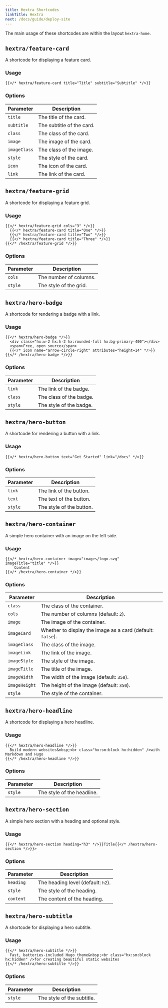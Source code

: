 ```yaml
---
title: Hextra Shortcodes
linkTitle: Hextra
next: /docs/guide/deploy-site
---
```


The main usage of these shortcodes are within the layout `hextra-home`.

## `hextra/feature-card`

A shortcode for displaying a feature card.

### Usage

```
{{</* hextra/feature-card title="Title" subtitle="Subtitle" */>}}
```

### Options

| Parameter    | Description               |
|--------------|---------------------------|
| `title`      | The title of the card.    |
| `subtitle`   | The subtitle of the card. |
| `class`      | The class of the card.    |
| `image`      | The image of the card.    |
| `imageClass` | The class of the image.   |
| `style`      | The style of the card.    |
| `icon`       | The icon of the card.     |
| `link`       | The link of the card.     |

## `hextra/feature-grid`

A shortcode for displaying a feature grid.

### Usage

```
{{</* hextra/feature-grid cols="3" */>}}
  {{</* hextra/feature-card title="One" */>}}
  {{</* hextra/feature-card title="Two" */>}}
  {{</* hextra/feature-card title="Three" */>}}
{{</* /hextra/feature-grid */>}}
```

### Options

| Parameter | Description            |
|-----------|------------------------|
| `cols`    | The number of columns. |
| `style`   | The style of the grid. |

## `hextra/hero-badge`

A shortcode for rendering a badge with a link.

### Usage

```
{{</* hextra/hero-badge */>}}
  <div class="hx:w-2 hx:h-2 hx:rounded-full hx:bg-primary-400"></div>
  <span>Free, open source</span>
  {{</* icon name="arrow-circle-right" attributes="height=14" */>}}
{{</* /hextra/hero-badge */>}}
```

### Options

| Parameter | Description             |
|-----------|-------------------------|
| `link`    | The link of the badge.  |
| `class`   | The class of the badge. |
| `style`   | The style of the badge. |

## `hextra/hero-button`

A shortcode for rendering a button with a link.

### Usage

```
{{</* hextra/hero-button text="Get Started" link="/docs" */>}}
```

### Options

| Parameter | Description              |
|-----------|--------------------------|
| `link`    | The link of the button.  |
| `text`    | The text of the button.  |
| `style`   | The style of the button. |

## `hextra/hero-container`

A simple hero container with an image on the left side.

### Usage

```
{{</* hextra/hero-container image="images/logo.svg"  imageTitle="title" */>}}
    Content
{{</* /hextra/hero-container */>}}
```

### Options

| Parameter     | Description                                                |
|---------------|------------------------------------------------------------|
| `class`       | The class of the container.                                |
| `cols`        | The number of columns (default: `2`).                      |
| `image`       | The image of the container.                                |
| `imageCard`   | Whether to display the image as a card (default: `false`). |
| `imageClass`  | The class of the image.                                    |
| `imageLink`   | The link of the image.                                     |
| `imageStyle`  | The style of the image.                                    |
| `imageTitle`  | The title of the image.                                    |
| `imageWidth`  | The width of the image (default: `350`).                   |
| `imageHeight` | The height of the image (default: `350`).                  |
| `style`       | The style of the container.                                |

## `hextra/hero-headline`

A shortcode for displaying a hero headline.

### Usage

```
{{</* hextra/hero-headline */>}}
  Build modern websites&nbsp;<br class="hx:sm:block hx:hidden" />with Markdown and Hugo
{{</* /hextra/hero-headline */>}}
```

### Options

| Parameter | Description                |
|-----------|----------------------------|
| `style`   | The style of the headline. |

## `hextra/hero-section`

A simple hero section with a heading and optional style.

### Usage

```
{{</* hextra/hero-section heading="h3" */>}}Title{{</* /hextra/hero-section */>}}>
```

### Options

| Parameter | Description                        |
|-----------|------------------------------------|
| `heading` | The heading level (default: `h2`). |
| `style`   | The style of the heading.          |
| `content` | The content of the heading.        |

## `hextra/hero-subtitle`

A shortcode for displaying a hero subtitle.

### Usage

```
{{</* hextra/hero-subtitle */>}}
  Fast, batteries-included Hugo theme&nbsp;<br class="hx:sm:block hx:hidden" />for creating beautiful static websites
{{</* /hextra/hero-subtitle */>}}
```

### Options

| Parameter | Description                |
|-----------|----------------------------|
| `style`   | The style of the subtitle. |
